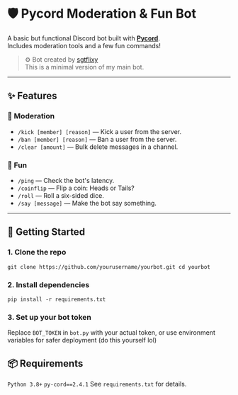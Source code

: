 # 🛡️ Pycord Moderation & Fun Bot

A basic but functional Discord bot built with **[Pycord](https://docs.pycord.dev)**.  
Includes moderation tools and a few fun commands!

> ⚙️ Bot created by [sgtflixy](https://bot.infiltra.xyz)  
> This is a minimal version of my main bot.

---

## ✨ Features

### 🔧 Moderation
- `/kick [member] [reason]` — Kick a user from the server.
- `/ban [member] [reason]` — Ban a user from the server.
- `/clear [amount]` — Bulk delete messages in a channel.

### 🎉 Fun
- `/ping` — Check the bot's latency.
- `/coinflip` — Flip a coin: Heads or Tails?
- `/roll` — Roll a six-sided dice.
- `/say [message]` — Make the bot say something.

---

## 🚀 Getting Started

### 1. Clone the repo

`git clone https://github.com/yourusername/yourbot.git
cd yourbot`

### 2. Install dependencies
`pip install -r requirements.txt`

### 3. Set up your bot token

Replace `BOT_TOKEN` in `bot.py` with your actual token,
or use environment variables for safer deployment (do this yourself lol)

## 📦 Requirements
`Python 3.8+`
`py-cord==2.4.1`
See `requirements.txt` for details.
